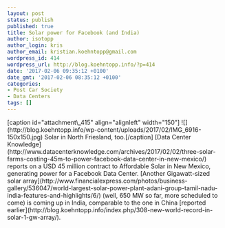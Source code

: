 ```yaml
---
layout: post
status: publish
published: true
title: Solar power for Facebook (and India)
author: isotopp
author_login: kris
author_email: kristian.koehntopp@gmail.com
wordpress_id: 414
wordpress_url: http://blog.koehntopp.info/?p=414
date: '2017-02-06 09:35:12 +0100'
date_gmt: '2017-02-06 08:35:12 +0100'
categories:
- Post Car Society
- Data Centers
tags: []
---
```

<p>[caption id="attachment\_415" align="alignleft" width="150"] ![](http://blog.koehntopp.info/wp-content/uploads/2017/02/IMG_6916-150x150.jpg) Solar in North Friesland, too.[/caption] [Data Center Knowledge](http://www.datacenterknowledge.com/archives/2017/02/02/three-solar-farms-costing-45m-to-power-facebook-data-center-in-new-mexico/) reports on a USD 45 million contract to Affordable Solar in New Mexico, generating power for a Facebook Data Center. [Another Gigawatt-sized solar array](http://www.financialexpress.com/photos/business-gallery/536047/world-largest-solar-power-plant-adani-group-tamil-nadu-india-features-and-highlights/6/)&nbsp;(well, 650 MW so far, more scheduled to come) is coming up in India, comparable to the one in China [reported earlier](http://blog.koehntopp.info/index.php/308-new-world-record-in-solar-1-gw-array/). &nbsp;</p>
